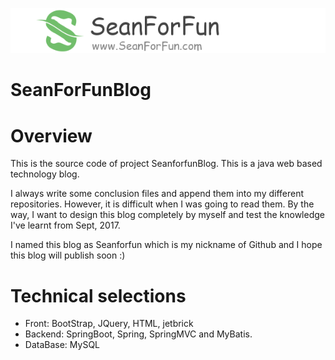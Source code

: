 <p align="center">
  <a href="https://github.com/Seanforfun/SeanForFunBlog">
    <img src="https://github.com/Seanforfun/SeanForFunBlog/blob/master/src/main/resources/static/logo/logo.png"></img>
  </a>
</p>

# SeanForFunBlog

Overview
======================================
<p>This is the source code of project SeanforfunBlog. This is a java web based technology blog.</p>
<p>I always write some conclusion files and append them into my different repositories. However, it is difficult when I was going to read them. By the way, I want to design this blog completely by myself and test the knowledge I've learnt from Sept, 2017.</p>
<p>I named this blog as Seanforfun which is my nickname of Github and I hope this blog will publish soon :)</p>

Technical selections
======================================
* Front: BootStrap, JQuery, HTML, jetbrick
* Backend: SpringBoot, Spring, SpringMVC and MyBatis.
* DataBase: MySQL